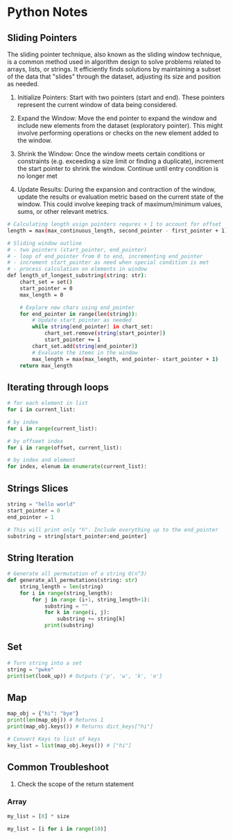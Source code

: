# Python Notes

## Sliding Pointers

The sliding pointer technique, also known as the sliding window technique, is a common method used in algorithm design to solve problems related to arrays, lists, or strings. It efficiently finds solutions by maintaining a subset of the data that "slides" through the dataset, adjusting its size and position as needed.

1. Initialize Pointers: Start with two pointers (start and end). These pointers represent the current window of data being considered.

1. Expand the Window: Move the end pointer to expand the window and include new elements from the dataset (exploratory pointer). This might involve performing operations or checks on the new element added to the window.

1. Shrink the Window: Once the window meets certain conditions or constraints (e.g. exceeding a size limit or finding a duplicate), increment the start pointer to shrink the window. Continue until entry condition is no longer met

1. Update Results: During the expansion and contraction of the window, update the results or evaluation metric based on the current state of the window. This could involve keeping track of maximum/minimum values, sums, or other relevant metrics.

```bash
# Calculating length usign pointers requres + 1 to account for offset
length = max(max_continuous_length, second_pointer - first_pointer + 1)

# Sliding window outline
# - two pointers (start_pointer, end_pointer)
# - loop of end_pointer from 0 to end, incrementing end_pointer
# - increment start_pointer as need when special condition is met
# - process calculation on elements in window
def length_of_longest_substring(string: str):
    chart_set = set()
    start_pointer = 0
    max_length = 0

    # Explore new chars using end_pointer
    for end_pointer in range(len(string)):
        # Update start pointer as needed
        while string[end_pointer] in chart_set:
            chart_set.remove(string[start_pointer])
            start_pointer += 1
        chart_set.add(string[end_pointer])
        # Evaluate the items in the window
        max_length = max(max_length, end_pointer- start_pointer + 1)
    return max_length
```

## Iterating through loops

```python
# for each element in list
for i in current_list:

# by index
for i in range(current_list):

# by offseet index
for i in range(offset, current_list):

# by index and element
for index, elenum in enumerate(current_list):
```

## Strings Slices

```python
string = "hello world"
start_pointer = 0
end_pointer = 1

# This will print only "h". Include everything up to the end_pointer
substring = string[start_pointer:end_pointer]
```

## String Iteration

```python
# Generate all permutation of a string O(n^3)
def generate_all_permutations(string: str)
    string_length = len(string)
    for i in range(string_length):
        for j in range (i+1, string_length+1):
            substring = ""
            for k in range(i, j):
                substring += string[k]
            print(substring)
```

## Set

```python
# Turn string into a set
string = "pwke"
print(set(look_up)) # Outputs {'p', 'w', 'k', 'e'}
```

## Map

```python
map_obj = {"hi": "bye"}
print(len(map_obj)) # Returns 1
print(map_obj.keys()) # Returns dict_keys["hi"]

# Convert Keys to list of keys
key_list = list(map_obj.keys()) # ["hi"]
```

## Common Troubleshoot
1. Check the scope of the return statement

### Array

```python
my_list = [0] * size

my_list = [i for i in range(10)]
```